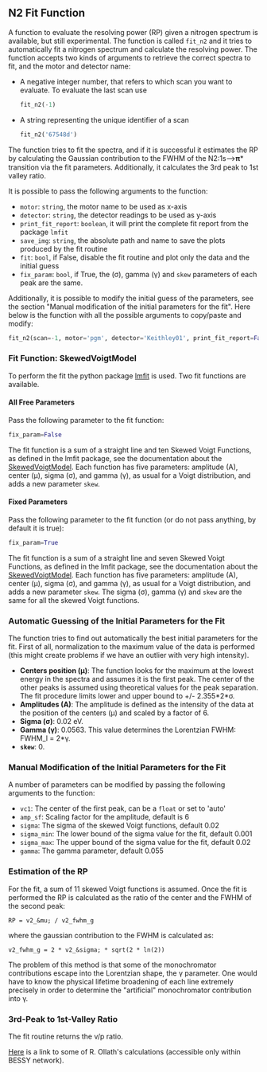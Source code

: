 
## N2 Fit Function

A function to evaluate the resolving power (RP) given a nitrogen spectrum is available, but still experimental. The function is called `fit_n2` and it tries to automatically fit a nitrogen spectrum and calculate the resolving power. The function accepts two kinds of arguments to retrieve the correct spectra to fit, and the motor and detector name:

* A negative integer number, that refers to which scan you want to evaluate. To evaluate the last scan use
  ```python
  fit_n2(-1)
  ```
* A string representing the unique identifier of a scan
  ```python
  fit_n2('67548d')
  ```

The function tries to fit the spectra, and if it is successful it estimates the RP by calculating the Gaussian contribution to the FWHM of the N2:1s-->𝛑* transition via the fit parameters. Additionally, it calculates the 3rd peak to 1st valley ratio.

It is possible to pass the following arguments to the function:

* `motor`: `string`, the motor name to be used as x-axis
* `detector`: `string`, the detector readings to be used as y-axis
* `print_fit_report`: `boolean`, it will print the complete fit report from the package `lmfit`
* `save_img`: `string`, the absolute path and name to save the plots produced by the fit routine
* `fit`: `bool`, if False, disable the fit routine and plot only the data and the initial guess
* `fix_param`: `bool`, if True, the (&sigma;), gamma (&gamma;) and `skew` parameters of each peak are the same.

Additionally, it is possible to modify the initial guess of the parameters, see the section "Manual modification of the initial parameters for the fit". Here below is the function with all the possible arguments to copy/paste and modify:

```python
fit_n2(scan=-1, motor='pgm', detector='Keithley01', print_fit_report=False, save_img=False, fit=True, vc1='auto', amp_sf=6, sigma=0.02, sigma_min=0.001, sigma_max=0.02, gamma=0.055)
```

### Fit Function: SkewedVoigtModel

To perform the fit the python package [lmfit](https://lmfit.github.io/) is used. Two fit functions are available.

#### All Free Parameters

Pass the following parameter to the fit function:
```python
fix_param=False
```
The fit function is a sum of a straight line and ten Skewed Voigt Functions, as defined in the lmfit package, see the documentation about the [SkewedVoigtModel](https://lmfit.github.io/lmfit-py/builtin_models.html). Each function has five parameters: amplitude (A), center (&mu;), sigma (&sigma;), and gamma (&gamma;), as usual for a Voigt distribution, and adds a new parameter `skew`.

#### Fixed Parameters

Pass the following parameter to the fit function (or do not pass anything, by default it is true):
```python
fix_param=True
```
The fit function is a sum of a straight line and seven Skewed Voigt Functions, as defined in the lmfit package, see the documentation about the [SkewedVoigtModel](https://lmfit.github.io/lmfit-py/builtin_models.html). Each function has five parameters: amplitude (A), center (&mu;), sigma (&sigma;), and gamma (&gamma;), as usual for a Voigt distribution, and adds a new parameter `skew`. The sigma (&sigma;), gamma (&gamma;) and `skew` are the same for all the skewed Voigt functions.

### Automatic Guessing of the Initial Parameters for the Fit

The function tries to find out automatically the best initial parameters for the fit. First of all, normalization to the maximum value of the data is performed (this might create problems if we have an outlier with very high intensity).

* **Centers position (&mu;)**: The function looks for the maximum at the lowest energy in the spectra and assumes it is the first peak. The center of the other peaks is assumed using theoretical values for the peak separation. The fit procedure limits lower and upper bound to +/- 2.355\*2\*&sigma;.
* **Amplitudes (A)**: The amplitude is defined as the intensity of the data at the position of the centers (&mu;) and scaled by a factor of 6.
* **Sigma (&sigma;)**: 0.02 eV.
* **Gamma (&gamma;)**: 0.0563. This value determines the Lorentzian FWHM: FWHM_l = 2\*&gamma;.
* **`skew`**: 0.

### Manual Modification of the Initial Parameters for the Fit

A number of parameters can be modified by passing the following arguments to the function:

* `vc1`: The center of the first peak, can be a `float` or set to 'auto'
* `amp_sf`: Scaling factor for the amplitude, default is 6
* `sigma`: The sigma of the skewed Voigt functions, default 0.02
* `sigma_min`: The lower bound of the sigma value for the fit, default 0.001
* `sigma_max`: The upper bound of the sigma value for the fit, default 0.02
* `gamma`: The gamma parameter, default 0.055

### Estimation of the RP

For the fit, a sum of 11 skewed Voigt functions is assumed. Once the fit is performed the RP is calculated as the ratio of the center and the FWHM of the second peak:

```
RP = v2_&mu; / v2_fwhm_g
```

where the gaussian contribution to the FWHM is calculated as:
```
v2_fwhm_g = 2 * v2_&sigma; * sqrt(2 * ln(2))
```

The problem of this method is that some of the monochromator contributions escape into the Lorentzian shape, the &gamma; parameter. One would have to know the physical lifetime broadening of each line extremely precisely in order to determine the "artificial" monochromator contribution into &gamma;.

### 3rd-Peak to 1st-Valley Ratio

The fit routine returns the v/p ratio.

[Here](http://help.bessy.de/~follath/spektren/nitrogen/simulation.html) is a link to some of R. Ollath's calculations (accessible only within BESSY network).
